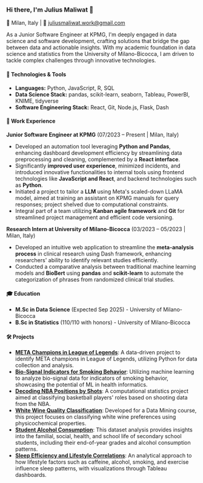 ### Hi there, I'm Julius Maliwat 👋

📍 Milan, Italy | 📧 juliusmaliwat.work@gmail.com

As a Junior Software Engineer at KPMG, I'm deeply engaged in data science and software development, crafting solutions that bridge the gap between data and actionable insights. With my academic foundation in data science and statistics from the University of Milano-Bicocca, I am driven to tackle complex challenges through innovative technologies.

#### 🔧 Technologies & Tools

- **Languages:** Python, JavaScript, R, SQL
- **Data Science Stack:** pandas, scikit-learn, seaborn, Tableau, PowerBI, KNIME, tidyverse
- **Software Engineering Stack:** React, Git, Node.js, Flask, Dash

#### 💼 Work Experience

**Junior Software Engineer at KPMG** (07/2023 – Present | Milan, Italy)
- Developed an automation tool leveraging **Python and Pandas**, enhancing dashboard development efficiency by streamlining data preprocessing and cleaning, complemented by a **React interface**.
- Significantly **improved user experience**, minimized incidents, and introduced innovative functionalities to internal tools using frontend technologies like **JavaScript and React**, and backend technologies such as **Python**.
- Initiated a project to tailor a **LLM** using Meta's scaled-down LLaMA model, aimed at training an assistant on KPMG manuals for query responses; project shelved due to computational constraints.
- Integral part of a team utilizing **Kanban agile framework** and **Git** for streamlined project management and efficient code versioning.

**Research Intern at University of Milano-Bicocca** (03/2023 – 05/2023 | Milan, Italy)
- Developed an intuitive web application to streamline the **meta-analysis process** in clinical research using Dash framework, enhancing researchers' ability to identify relevant studies efficiently.
- Conducted a comparative analysis between traditional machine learning models and **BioBert** using **pandas** and **scikit-learn** to automate the categorization of phrases from randomized clinical trial studies.

#### 🎓 Education

- **M.Sc in Data Science** (Expected Sep 2025) - University of Milano-Bicocca
- **B.Sc in Statistics** (110/110 with honors) - University of Milano-Bicocca

#### 🛠️ Projects
- **[META Champions in League of Legends](https://github.com/JuliusMaliwat/META-champions-lol)**: A data-driven project to identify META champions in League of Legends, utilizing Python for data collection and analysis.
- **[Bio-Signal Indicators for Smoking Behavior](https://github.com/JuliusMaliwat/smoke-signals-ml)**: Utilizing machine learning to analyze bio-signal data for indicators of smoking behavior, showcasing the potential of ML in health informatics.
- **[Decoding NBA Positions by Shots](https://github.com/JuliusMaliwat/decoding-nba-positions-by-shots)**: A computational statistics project aimed at classifying basketball players' roles based on shooting data from the NBA.
- **[White Wine Quality Classification](https://github.com/JuliusMaliwat/white-wine-quality-classification)**: Developed for a Data Mining course, this project focuses on classifying white wine preferences using physicochemical properties.
- **[Student Alcohol Consumption](https://github.com/JuliusMaliwat/student-alcohol-consumption)**: This dataset analysis provides insights into the familial, social, health, and school life of secondary school students, including their end-of-year grades and alcohol consumption patterns.
- **[Sleep Efficiency and Lifestyle Correlations](https://github.com/JuliusMaliwat/sleep-efficiency-lifestyle)**: An analytical approach to how lifestyle factors such as caffeine, alcohol, smoking, and exercise influence sleep patterns, with visualizations through Tableau dashboards.
